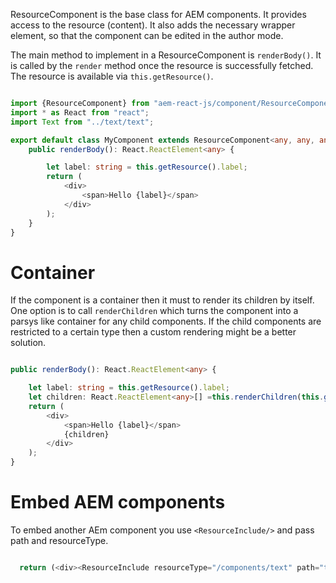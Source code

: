 ResourceComponent is the base class for AEM components. It provides access to the
resource (content). It also adds the necessary wrapper element, so that the component
can be edited in the author mode.


The main method to implement in a ResourceComponent is `renderBody()`. It is called
by the `render` method once the resource is successfully fetched. The resource is available via `this.getResource()`.

````typescript

import {ResourceComponent} from "aem-react-js/component/ResourceComponent";
import * as React from "react";
import Text from "../text/text";

export default class MyComponent extends ResourceComponent<any, any, any> {
    public renderBody(): React.ReactElement<any> {

        let label: string = this.getResource().label;
        return (
            <div>
                <span>Hello {label}</span>
            </div>
        );
    }
}

 ````

# Container

If the component is a container then it must to render its children by itself. One option is to call `renderChildren` which
turns the component into a parsys like container for any child components. If the child components are restricted to a certain type
  then a custom rendering might be a better solution.
  
  
````typescript

public renderBody(): React.ReactElement<any> {

    let label: string = this.getResource().label;
    let children: React.ReactElement<any>[] =this.renderChildren(this.getResource(), "children");
    return (
        <div>
            <span>Hello {label}</span>
            {children}
        </div>
    );
}
````

# Embed AEM components

To embed another AEm component you use `<ResourceInclude/>` and pass path and resourceType.

````typescript

  return (<div><ResourceInclude resourceType="/components/text" path="test"/></div>)

````

